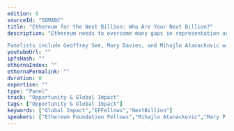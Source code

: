 ```yaml
---
edition: 6
sourceId: "SDMABC"
title: "Ethereum for the Next Billion: Who Are Your Next Billion?"
description: "Ethereum needs to overcome many gaps in representation across cultures, languages, ages, and more. This panel explores the question: \"Who are the people that you consider to be the 'next billion' Ethereum users, and how will Ethereum make an impact on their lives?”

Panelists include Geoffrey See, Mary Davies, and Mihajlo Atanackovic with Chuy Cepeda as moderator."
youtubeUrl: ""
ipfsHash: ""
ethernaIndex: ""
ethernaPermalink: ""
duration: 0
expertise: ""
type: "Panel"
track: "Opportunity & Global Impact"
tags: ["Opportunity & Global Impact"]
keywords: ["Global Impact","EFFellows","NextBillion"]
speakers: ["Ethereum Foundation Fellows","Mihajlo Atanackovic","Mary P. Davies","Chuy Cepeda","Geoffrey See"]
---
```

